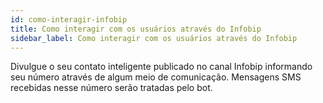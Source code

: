 ```yaml
---
id: como-interagir-infobip
title: Como interagir com os usuários através do Infobip
sidebar_label: Como interagir com os usuários através do Infobip
---
```


Divulgue o seu contato inteligente publicado no canal Infobip informando seu número através de algum meio de comunicação. Mensagens SMS recebidas nesse número serão tratadas pelo bot.
